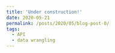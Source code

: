 ```yaml
---
title: 'Under construction!'
date: 2020-05-21
permalink: /posts/2020/05/blog-post-0/
tags:
  - API
  - data wrangling
---
```

